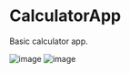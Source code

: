 # CalculatorApp
Basic calculator app.


![image](https://user-images.githubusercontent.com/97247402/169402308-d7fdaa9e-bef7-48f0-9295-8bf1259b5f66.png)
![image](https://user-images.githubusercontent.com/97247402/169402356-416f7514-0729-4e30-b004-6c0d9200a9af.png)

